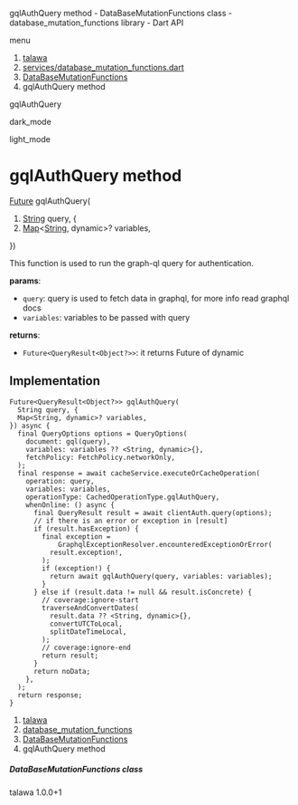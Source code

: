 




gqlAuthQuery method - DataBaseMutationFunctions class - database\_mutation\_functions library - Dart API







menu

1. [talawa](../../index.html)
2. [services/database\_mutation\_functions.dart](../../file-___home_harshil_Desktop_open-source_palisadoes_talawa_lib_services_database_mutation_functions/)
3. [DataBaseMutationFunctions](../../file-___home_harshil_Desktop_open-source_palisadoes_talawa_lib_services_database_mutation_functions/DataBaseMutationFunctions-class.html)
4. gqlAuthQuery method

gqlAuthQuery


dark\_mode

light\_mode




# gqlAuthQuery method


[Future](https://api.flutter.dev/flutter/dart-core/Future-class.html)
gqlAuthQuery(

1. [String](https://api.flutter.dev/flutter/dart-core/String-class.html) query, {
2. [Map](https://api.flutter.dev/flutter/dart-core/Map-class.html)<[String](https://api.flutter.dev/flutter/dart-core/String-class.html), dynamic>? variables,

})

This function is used to run the graph-ql query for authentication.

**params**:

* `query`: query is used to fetch data in graphql, for more info read graphql docs
* `variables`: variables to be passed with query

**returns**:

* `Future<QueryResult<Object?>>`: it returns Future of dynamic

## Implementation

```
Future<QueryResult<Object?>> gqlAuthQuery(
  String query, {
  Map<String, dynamic>? variables,
}) async {
  final QueryOptions options = QueryOptions(
    document: gql(query),
    variables: variables ?? <String, dynamic>{},
    fetchPolicy: FetchPolicy.networkOnly,
  );
  final response = await cacheService.executeOrCacheOperation(
    operation: query,
    variables: variables,
    operationType: CachedOperationType.gqlAuthQuery,
    whenOnline: () async {
      final QueryResult result = await clientAuth.query(options);
      // if there is an error or exception in [result]
      if (result.hasException) {
        final exception =
            GraphqlExceptionResolver.encounteredExceptionOrError(
          result.exception!,
        );
        if (exception!) {
          return await gqlAuthQuery(query, variables: variables);
        }
      } else if (result.data != null && result.isConcrete) {
        // coverage:ignore-start
        traverseAndConvertDates(
          result.data ?? <String, dynamic>{},
          convertUTCToLocal,
          splitDateTimeLocal,
        );
        // coverage:ignore-end
        return result;
      }
      return noData;
    },
  );
  return response;
}
```

 


1. [talawa](../../index.html)
2. [database\_mutation\_functions](../../file-___home_harshil_Desktop_open-source_palisadoes_talawa_lib_services_database_mutation_functions/)
3. [DataBaseMutationFunctions](../../file-___home_harshil_Desktop_open-source_palisadoes_talawa_lib_services_database_mutation_functions/DataBaseMutationFunctions-class.html)
4. gqlAuthQuery method

##### DataBaseMutationFunctions class





talawa
1.0.0+1






